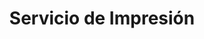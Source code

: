 ---
title: "Servicio de Impresión"
url: /casino-deportivo-cerro/servicio-de-impresion/
shop: Kopieren
---